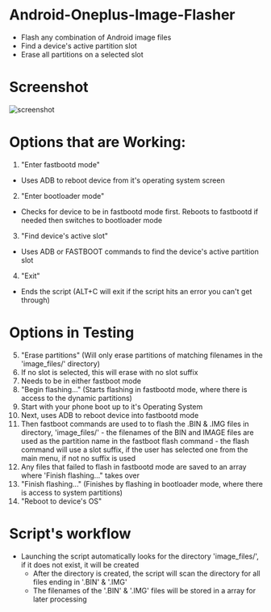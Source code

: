 # Android-Oneplus-Image-Flasher
- Flash any combination of Android image files
- Find a device's active partition slot
- Erase all partitions on a selected slot

# Screenshot
![screenshot](https://github.com/user-attachments/assets/2bd3f3dc-e4bd-44a3-84d2-1c297cd306aa)

# Options that are Working:
1) "Enter fastbootd mode"
  - Uses ADB to reboot device from it's operating system screen
2) "Enter bootloader mode"
  - Checks for device to be in fastbootd mode first. Reboots to fastbootd if needed then switches to bootloader mode
3) "Find device's active slot"
  - Uses ADB or FASTBOOT commands to find the device's active partition slot
4) "Exit"
  - Ends the script (ALT+C will exit if the script hits an error you can't get through)

# Options in Testing
5) "Erase partitions" (Will only erase partitions of matching filenames in the 'image_files/' directory)
  1) If no slot is selected, this will erase with no slot suffix
  2) Needs to be in either fastboot mode
6) "Begin flashing..." (Starts flashing in fastbootd mode, where there is access to the dynamic partitions)
  1) Start with your phone boot up to it's Operating System
  2) Next, uses ADB to reboot device into fastbootd mode
  3) Then fastboot commands are used to to flash the .BIN & .IMG files in directory, 'image_files/'
    - the filenames of the BIN and IMAGE files are used as the partition name in the fastboot flash command
    - the flash command will use a slot suffix, if the user has selected one from the main menu, if not no suffix is used
  4) Any files that failed to flash in fastbootd mode are saved to an array where 'Finish flashing..." takes over
7) "Finish flashing..." (Finishes by flashing in bootloader mode, where there is access to system partitions)
8) "Reboot to device's OS"

# Script's workflow
- Launching the script automatically looks for the directory 'image_files/', if it does not exist, it will be created
  - After the directory is created, the script will scan the directory for all files ending in '.BIN' & '.IMG'
  - The filenames of the '.BIN' & '.IMG' files will be stored in a array for later processing
